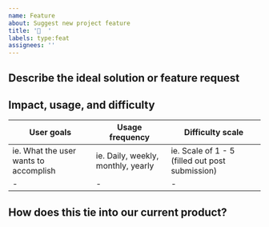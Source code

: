 ```yaml
---
name: Feature
about: Suggest new project feature
title: '👀  '
labels: type:feat
assignees: ''
---
```


## Describe the ideal solution or feature request

<!-- A clear and concise description of what the user wants to happen. -->

## Impact, usage, and difficulty

| User goals                            | Usage frequency                    | Difficulty scale                                |
| ------------------------------------- | ---------------------------------- | ----------------------------------------------- |
| ie. What the user wants to accomplish | ie. Daily, weekly, monthly, yearly | ie. Scale of 1 - 5 (filled out post submission) |
| -                                     | -                                  | -                                               |

## How does this tie into our current product?

<!--
Describe whether this request is related to an existing workflow, feature, or
otherwise something in the product today. Or, does this open us up to new ideas?
-->

